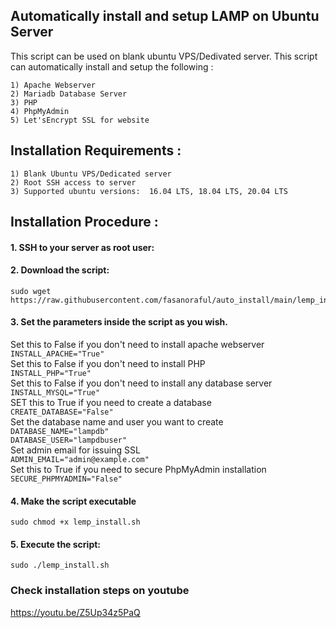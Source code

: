 ## Automatically install and setup LAMP on Ubuntu Server

This script can be used on blank ubuntu VPS/Dedivated server. This script can automatically install and setup the following :

```
1) Apache Webserver 
2) Mariadb Database Server
3) PHP
4) PhpMyAdmin 
5) Let'sEncrypt SSL for website
```

## Installation Requirements :

```
1) Blank Ubuntu VPS/Dedicated server 
2) Root SSH access to server
3) Supported ubuntu versions:  16.04 LTS, 18.04 LTS, 20.04 LTS
```

## Installation Procedure :

#### 1. SSH to your server as root user:

#### 2. Download the script:
```
sudo wget https://raw.githubusercontent.com/fasanoraful/auto_install/main/lemp_install.sh
```
#### 3. Set the parameters inside the script as you wish.
Set this to False if you don't need to install apache webserver  
``` INSTALL_APACHE="True" ```   
Set this to False if you don't need to install PHP  
``` INSTALL_PHP="True" ```  
Set this to False if you don't need to install any database server  
``` INSTALL_MYSQL="True" ```  
SET this to True if you need to create a database   
``` CREATE_DATABASE="False" ```  
Set the database name and user you want to create  
``` DATABASE_NAME="lampdb" ```  
``` DATABASE_USER="lampdbuser" ```  
Set admin email for issuing SSL  
``` ADMIN_EMAIL="admin@example.com" ```  
Set this to True if you need to secure PhpMyAdmin installation  
``` SECURE_PHPMYADMIN="False" ```  


#### 4. Make the script executable
```
sudo chmod +x lemp_install.sh
```

#### 5. Execute the script:
```
sudo ./lemp_install.sh
```

### Check installation steps on youtube 
https://youtu.be/Z5Up34z5PaQ


